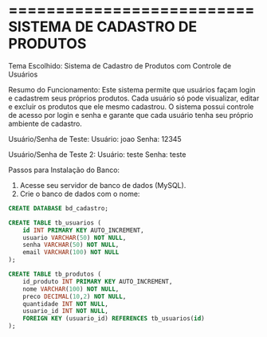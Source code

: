 ==========================
SISTEMA DE CADASTRO DE PRODUTOS
==========================

Tema Escolhido:
Sistema de Cadastro de Produtos com Controle de Usuários

Resumo do Funcionamento:
Este sistema permite que usuários façam login e cadastrem seus próprios produtos. Cada usuário só pode visualizar, editar e excluir os produtos que ele mesmo cadastrou. O sistema possui controle de acesso por login e senha e garante que cada usuário tenha seu próprio ambiente de cadastro.

Usuário/Senha de Teste:
Usuário: joao
Senha: 12345

Usuário/Senha de Teste 2:
Usuário: teste
Senha: teste

Passos para Instalação do Banco:

1. Acesse seu servidor de banco de dados (MySQL).
2. Crie o banco de dados com o nome:

```sql
CREATE DATABASE bd_cadastro;

CREATE TABLE tb_usuarios (
    id INT PRIMARY KEY AUTO_INCREMENT,
    usuario VARCHAR(50) NOT NULL,
    senha VARCHAR(50) NOT NULL,
    email VARCHAR(100) NOT NULL
);

CREATE TABLE tb_produtos (
    id_produto INT PRIMARY KEY AUTO_INCREMENT,
    nome VARCHAR(100) NOT NULL,
    preco DECIMAL(10,2) NOT NULL,
    quantidade INT NOT NULL,
    usuario_id INT NOT NULL,
    FOREIGN KEY (usuario_id) REFERENCES tb_usuarios(id)
);